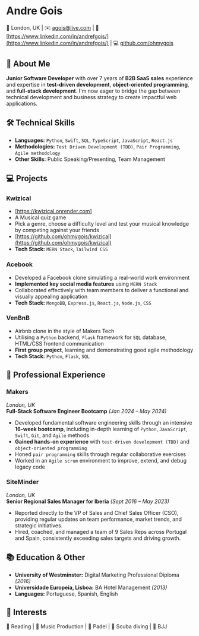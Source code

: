 # Andre Gois

📍 London, UK | ✉️ agois@live.com | 💼 [https://www.linkedin.com/in/andrefgois/](https://www.linkedin.com/in/andrefgois/) | 💻 [github.com/ohmygois](http://github.com/ohmygois)

## 👋 About Me

**Junior Software Developer** with over 7 years of **B2B SaaS sales** experience and expertise in **test-driven development**, **object-oriented programming**, and **full-stack development**. I'm now eager to bridge the gap between technical development and business strategy to create impactful web applications.

## 🛠️ Technical Skills

- **Languages:** `Python`, `Swift`, `SQL`, `TypeScript`, `JavaScript`, `React.js`
- **Methodologies:** `Test Driven Development (TDD)`, `Pair Programming`, `Agile methodology`
- **Other Skills:** Public Speaking/Presenting, Team Management

## 💻 Projects

### Kwizical
- [https://kwizical.onrender.com]
- A Musical quiz game
- Pick a genre, choose a difficulty level and test your musical knowledge by competing against your friends
- [https://github.com/ohmygois/kwizical](https://github.com/ohmygois/kwizical)
- **Tech Stack:** `MERN Stack`, `Tailwind CSS`

### Acebook

- Developed a Facebook clone simulating a real-world work environment
- **Implemented key social media features** using `MERN Stack`
- Collaborated effectively with team members to deliver a functional and visually appealing application
- **Tech Stack:** `MongoDB`, `Express.js`, `React.js`, `Node.js`, `CSS`

### VenBnB

- Airbnb clone in the style of Makers Tech
- Utilising a `Python` backend, `Flask` framework for `SQL` database, HTML/CSS frontend communication
- **First group project**, learning and demonstrating good agile methodology
- **Tech Stack:** `Python`, `Flask`, `SQL`

## 💼 Professional Experience

### Makers

_London, UK_  
**Full-Stack Software Engineer Bootcamp** _(Jan 2024 – May 2024)_

- Developed fundamental software engineering skills through an intensive **16-week bootcamp**, including in-depth learning of `Python`, `JavaScript`, `Swift`, `Git`, and `Agile` methods
- **Gained hands-on experience** with `test-driven development (TDD)` and `object-oriented programming`
- Honed `pair programming` skills through regular collaborative exercises
- Worked in an `Agile scrum` environment to improve, extend, and debug legacy code

### SiteMinder

_London, UK_  
**Senior Regional Sales Manager for Iberia** _(Sept 2016 – May 2023)_

- Reported directly to the VP of Sales and Chief Sales Officer (CSO), providing regular updates on team performance, market trends, and strategic initiatives.
- Hired, coached, and managed a team of 9 Sales Reps across Portugal and Spain, consistently exceeding sales targets and driving growth.

## 📚 Education & Other

- **University of Westminster:** Digital Marketing Professional Diploma _(2016)_
- **Universidade Europeia, Lisboa:** BA Hotel Management _(2013)_
- **Languages:** Portuguese, Spanish, English


## 🎯 Interests

📖 Reading | 🎹 Music Production | 🎾 Padel | 🤿 Scuba diving | 🥋 BJJ 
